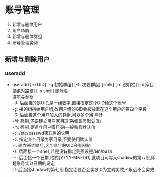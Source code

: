 
# 账号管理

1. 新增与删除用户
2. 用户功能
3. 新增与删除群组
4. 账号管理实例

## 新增与删除用户
### useradd
 
* useradd [-u UID] [-g 初始群组] [-G 次要群组] [-mM] [-c 说明栏] [-d 家目录绝对路径] [-s shell] 账号名   
选项与参数:    
-U: 后面接的是UID,是一组数字,直接指定这个UID给这个账号   
-g: 接的树初始用户组,改用户组的GID会被放置在这个用户的第四个字段    
-G: 后面接这个用户加入的群组,可以多个用,隔开   
-M: 强制,不要建立用户家目录(系统账号默认值)   
-m: 强制,要建立用户家目录(一般账号默认值)    
-c: /etc/passwd第五栏的说明     
-d: 指定某个目录为家目录,不要使用默认值    
-r: 建立系统账号,这个账号的UID会有限制       
-s: 后面接一个shell,若是没有指定则预设是/bin/bash    
-e: 后面接一个日期,格式[YYYY-MM-DD],此项目可写入shadow的第八段,即是账号实效日期的设定   
-f: 后面接shadow的第七段,指定面是否会实效,0为立刻实效,-1永远不会实效    


